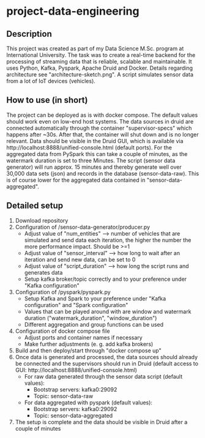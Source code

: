 # project-data-engineering
 
 ## Description
 This project was created as part of my Data Science M.Sc. program at International University. The task was to create a real-time backend for the processing of streaming data that is reliable, scalable and maintainable. It uses Python, Kafka, Pyspark, Apache Druid and Docker. Details regarding architecture see "architecture-sketch.png". A script simulates sensor data from a lot of IoT devices (vehicles).
 
 ## How to use (in short)
The project can be deployed as is with docker compose. The default values should work even on low-end host systems. The data sources in druid are connected automatically through the container "supervisor-specs" which happens after ~30s. After that, the container will shut down and is no longer relevant. Data should be visible in the Druid GUI, which is available via http://localhost:8888/unified-console.html (default ports). For the aggregated data from PySpark this can take a couple of minutes, as the watermark duration is set to three Minutes. The script (sensor data generator) will run approx. 15 minutes and thereby generate well over 30,000 data sets (json) and records in the database (sensor-data-raw). This is of course lower for the aggregated data contained in "sensor-data-aggregated".

## Detailed setup
1. Download repository
1. Configuration of /sensor-data-generator/producer.py
   * Adjust value of "num_entities" --> number of vehicles that are simulated and send data each iteration, the higher the number the more performance impact. Should be >=1 
   * Adjust value of "sensor_interval" --> how long to wait after an iteration and send new data, can be set to 0
   * Adjust value of "script_duration" --> how long the script runs and generates data
   * Setup kafka broker/topic correctly and to your preference under "Kafka configuration"
1. Configuration of /pyspark/pyspark.py
   * Setup Kafka and Spark to your preference under "Kafka configuration" and "Spark configuration"
   * Values that can be played around with are window and watermark duration ("watermark_duration", "window_duration")
   * Different aggregation and group functions can be used
1. Configuration of docker compose file
   * Adjust ports and container names if necessary
   * Make further adjustments (e. g. add kafka brokers)
1. Build and then deploy/start through "docker compose up"
1. Once data is generated and processed, the data sources should already be connected and the supervisors should run in Druid (default access to GUI: http://localhost:8888/unified-console.html)
   * For raw data generated through the sensor data script (default values):
     * Bootstrap servers: kafka0:29092
     * Topic: sensor-data-raw
   * For data aggregated with pyspark (default values):
     * Bootstrap servers: kafka0:29092
     * Topic: sensor-data-aggregated
1. The setup is complete and the data should be visible in Druid after a couple of minutes
   
     

